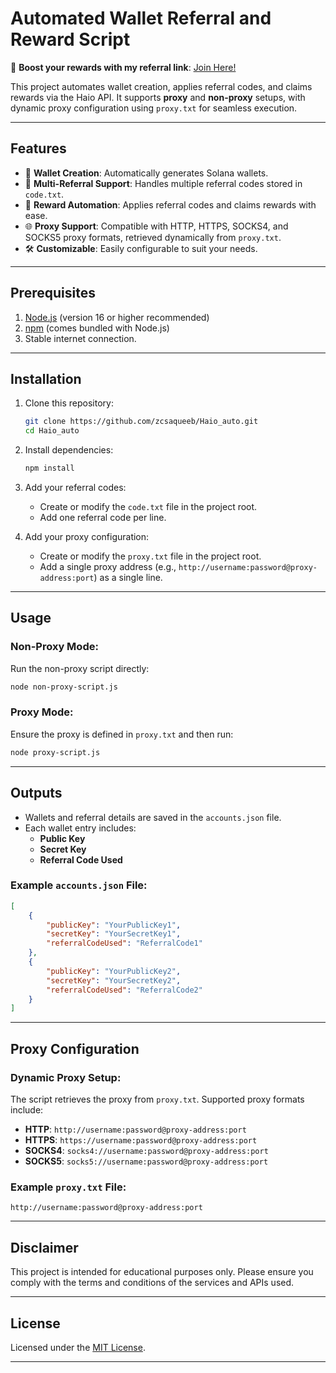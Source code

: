    # Automated Wallet Referral and Reward Script

🚀 **Boost your rewards with my referral link**: [Join Here!](https://haio.fun/introduction/?ref=7510bd0a69ecb690a488b3b12b2efeb8ccb99f09)

This project automates wallet creation, applies referral codes, and claims rewards via the Haio API. It supports **proxy** and **non-proxy** setups, with dynamic proxy configuration using `proxy.txt` for seamless execution.

---

## Features
- 🔑 **Wallet Creation**: Automatically generates Solana wallets.
- 🌟 **Multi-Referral Support**: Handles multiple referral codes stored in `code.txt`.
- 🎁 **Reward Automation**: Applies referral codes and claims rewards with ease.
- 🌐 **Proxy Support**: Compatible with HTTP, HTTPS, SOCKS4, and SOCKS5 proxy formats, retrieved dynamically from `proxy.txt`.
- 🛠️ **Customizable**: Easily configurable to suit your needs.

---

## Prerequisites
1. [Node.js](https://nodejs.org/) (version 16 or higher recommended)
2. [npm](https://www.npmjs.com/) (comes bundled with Node.js)
3. Stable internet connection.

---

## Installation
1. Clone this repository:
   ```bash
   git clone https://github.com/zcsaqueeb/Haio_auto.git
   cd Haio_auto
   ```

2. Install dependencies:
   ```bash
   npm install
   ```

3. Add your referral codes:
   - Create or modify the `code.txt` file in the project root.
   - Add one referral code per line.

4. Add your proxy configuration:
   - Create or modify the `proxy.txt` file in the project root.
   - Add a single proxy address (e.g., `http://username:password@proxy-address:port`) as a single line.

---

## Usage
### Non-Proxy Mode:
Run the non-proxy script directly:
```bash
node non-proxy-script.js
```

### Proxy Mode:
Ensure the proxy is defined in `proxy.txt` and then run:
```bash
node proxy-script.js
```

---

## Outputs
- Wallets and referral details are saved in the `accounts.json` file.
- Each wallet entry includes:
  - **Public Key**
  - **Secret Key**
  - **Referral Code Used**

### Example `accounts.json` File:
```json
[
    {
        "publicKey": "YourPublicKey1",
        "secretKey": "YourSecretKey1",
        "referralCodeUsed": "ReferralCode1"
    },
    {
        "publicKey": "YourPublicKey2",
        "secretKey": "YourSecretKey2",
        "referralCodeUsed": "ReferralCode2"
    }
]
```

---

## Proxy Configuration
### Dynamic Proxy Setup:
The script retrieves the proxy from `proxy.txt`. Supported proxy formats include:
- **HTTP**: `http://username:password@proxy-address:port`
- **HTTPS**: `https://username:password@proxy-address:port`
- **SOCKS4**: `socks4://username:password@proxy-address:port`
- **SOCKS5**: `socks5://username:password@proxy-address:port`

### Example `proxy.txt` File:
```plaintext
http://username:password@proxy-address:port
```

---

## Disclaimer
This project is intended for educational purposes only. Please ensure you comply with the terms and conditions of the services and APIs used.

---

## License
Licensed under the [MIT License](https://opensource.org/licenses/MIT).

---
